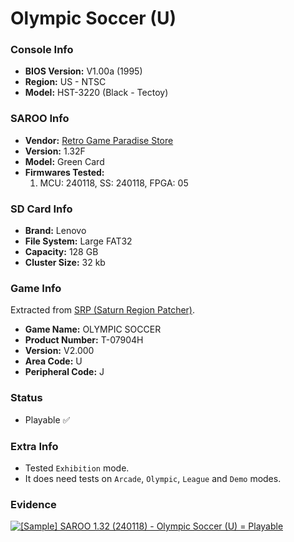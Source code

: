 # Olympic Soccer (U)

### Console Info

- <b>BIOS Version:</b> V1.00a (1995)
- <b>Region:</b> US - NTSC
- <b>Model:</b> HST-3220 (Black - Tectoy)

### SAROO Info

- <b>Vendor:</b> [Retro Game Paradise Store](https://s.click.aliexpress.com/e/_DlCqvfB)
- <b>Version:</b> 1.32F
- <b>Model:</b> Green Card
- <b>Firmwares Tested:</b>
  1. MCU: 240118, SS: 240118, FPGA: 05

### SD Card Info

- <b>Brand:</b> Lenovo
- <b>File System:</b> Large FAT32
- <b>Capacity:</b> 128 GB
- <b>Cluster Size:</b> 32 kb

### Game Info

Extracted from [SRP (Saturn Region Patcher)](https://segaxtreme.net/resources/saturn-region-patcher.81/download).

- <b>Game Name:</b> OLYMPIC SOCCER
- <b>Product Number:</b> T-07904H
- <b>Version:</b> V2.000
- <b>Area Code:</b> U
- <b>Peripheral Code:</b> J

### Status

- Playable :white_check_mark:

### Extra Info

- Tested `Exhibition` mode.
- It does need tests on `Arcade`, `Olympic`, `League` and `Demo` modes.

### Evidence

[![[Sample] SAROO 1.32 (240118) - Olympic Soccer (U) = Playable](https://img.youtube.com/vi/Ng_stTecmtk/0.jpg)](https://www.youtube.com/watch?v=Ng_stTecmtk)

